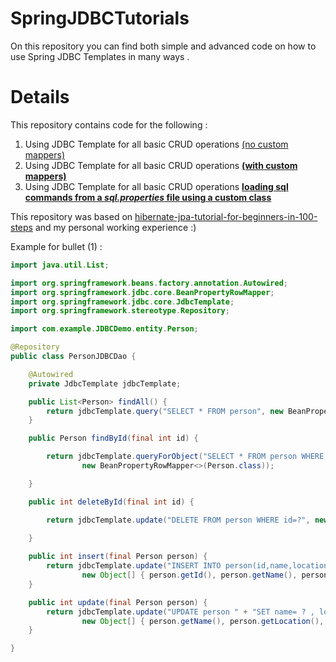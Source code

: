 # SpringJDBCTutorials
On this repository you can find both simple and advanced code on how to use Spring JDBC Templates in many ways .

# Details

This repository contains code for the following :

1) Using JDBC Template for all basic CRUD operations [(no custom mappers)](https://github.com/goxr3plus/SpringJDBC_Advanced_Tutorials/blob/master/src/main/java/com/example/JDBCDemo/jdbc/PersonJDBCDao.java)
2) Using JDBC Template for all basic CRUD operations [**(with custom mappers)**](https://github.com/goxr3plus/SpringJDBC_Advanced_Tutorials/blob/master/src/main/java/com/example/JDBCDemo/jdbc/PersonJDBCDaoWithMapper.java)
3) Using JDBC Template for all basic CRUD operations 
   [**loading sql commands from a *sql.properties* file using a custom class**](https://github.com/goxr3plus/SpringJDBC_Advanced_Tutorials/blob/master/src/main/java/com/example/JDBCDemo/jdbc/advanced/PersonJDBCRepository.java)
   
This repository was based on [hibernate-jpa-tutorial-for-beginners-in-100-steps](https://www.udemy.com/hibernate-jpa-tutorial-for-beginners-in-100-steps/) and my personal working experience :)


Example for bullet (1) : 


``` JAVA
import java.util.List;

import org.springframework.beans.factory.annotation.Autowired;
import org.springframework.jdbc.core.BeanPropertyRowMapper;
import org.springframework.jdbc.core.JdbcTemplate;
import org.springframework.stereotype.Repository;

import com.example.JDBCDemo.entity.Person;

@Repository
public class PersonJDBCDao {

	@Autowired
	private JdbcTemplate jdbcTemplate;

	public List<Person> findAll() {
		return jdbcTemplate.query("SELECT * FROM person", new BeanPropertyRowMapper<>(Person.class));
	}

	public Person findById(final int id) {

		return jdbcTemplate.queryForObject("SELECT * FROM person WHERE id=?", new Object[] { id },
				new BeanPropertyRowMapper<>(Person.class));

	}

	public int deleteById(final int id) {

		return jdbcTemplate.update("DELETE FROM person WHERE id=?", new Object[] { id });
		
	}

	public int insert(final Person person) {
		return jdbcTemplate.update("INSERT INTO person(id,name,location,birth_date) VALUES (?,?,?,?)",
				new Object[] { person.getId(), person.getName(), person.getLocation(), person.getBirthDate() });
	}

	public int update(final Person person) {
		return jdbcTemplate.update("UPDATE person " + "SET name= ? , location= ? , birth_date= ? " + "WHERE id= ? ",
				new Object[] { person.getName(), person.getLocation(), person.getBirthDate(), person.getId() });
	}

}

```
